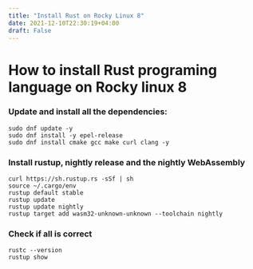 ```yaml
---
title: "Install Rust on Rocky Linux 8"
date: 2021-12-10T22:30:19+04:00
draft: False
---
```



# How to install Rust programing language on Rocky linux 8

### Update and install all the dependencies:
```
sudo dnf update -y
sudo dnf install -y epel-release
sudo dnf install cmake gcc make curl clang -y
```


### Install rustup, nightly release and the nightly WebAssembly 
```
curl https://sh.rustup.rs -sSf | sh
source ~/.cargo/env
rustup default stable
rustup update
rustup update nightly
rustup target add wasm32-unknown-unknown --toolchain nightly
```

### Check if all is correct
```
rustc --version
rustup show
```

